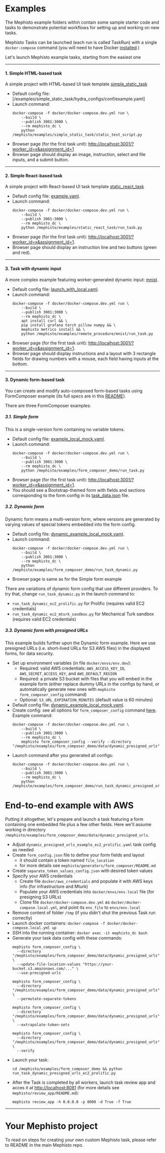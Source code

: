 <!---
  Copyright (c) Meta Platforms and its affiliates.
  This source code is licensed under the MIT license found in the
  LICENSE file in the root directory of this source tree.
-->

# Examples

The Mephisto example folders within contain some sample starter code and tasks to demonstrate potential workflows for setting up and working on new tasks.

Mephisto Tasks can be launched (each run is called TaskRun) with a single `docker-compose` command (you will need to have Docker [installed](https://docs.docker.com/engine/install/).)

Let's launch Mephisto example tasks, starting from the easiest one

---

#### 1. Simple HTML-based task

A simple project with HTML-based UI task template [simple_static_task](/examples/simple_static_task)

- Default config file: [/examples/simple_static_task/hydra_configs/conf/example.yaml]
- Launch command:
  ```shell
  docker-compose -f docker/docker-compose.dev.yml run \
      --build \
      --publish 3001:3000 \
      --rm mephisto_dc \
      python /mephisto/examples/simple_static_task/static_test_script.py
  ```
- Browser page (for the first task unit): [http://localhost:3001/?worker_id=x&assignment_id=1](http://localhost:3001/?worker_id=x&assignment_id=1)
- Browser page should display an image, instruction, select and file inputs, and a submit button.

---

#### 2. Simple React-based task

A simple project with React-based UI task template [static_react_task](/examples/static_react_task)

- Default config file: [example.yaml](/examples/static_react_task/hydra_configs/conf/example.yaml).
- Launch command:
  ```shell
  docker-compose -f docker/docker-compose.dev.yml run \
      --build \
      --publish 3001:3000 \
      --rm mephisto_dc \
      python /mephisto/examples/static_react_task/run_task.py
  ```
- Browser page (for the first task unit): [http://localhost:3001/?worker_id=x&assignment_id=1](http://localhost:3001/?worker_id=x&assignment_id=1).
- Browser page should display an instruction line and two buttons (green and red).

---

#### 3. Task with dynamic input

A more complex example featuring worker-generated dynamic input: [mnist](/examples/remote_procedure/mnist).

- Default config file: [launch_with_local.yaml](/examples/remote_procedure/mnist/hydra_configs/conf/launch_with_local.yaml).
- Launch command:
  ```shell
  docker-compose -f docker/docker-compose.dev.yml run \
      --build \
      --publish 3001:3000 \
      --rm mephisto_dc \
      apt install curl && \
      pip install grafana torch pillow numpy && \
      mephisto metrics install && \
      python /mephisto/examples/remote_procedure/mnist/run_task.py
  ```
- Browser page (for the first task unit): [http://localhost:3001/?worker_id=x&assignment_id=1](http://localhost:3001/?worker_id=x&assignment_id=1).
- Browser page should display instructions and a layout with 3 rectangle fields for drawing numbers with a mouse, each field having inputs at the bottom.

---

#### 3. Dynamic form-based task

You can create and modify auto-composed form-based tasks using FormComposer example (its full specs are in this [README](/mephisto/generators/form_composer/README.md)).

There are three FormComposer examples:

##### 3.1. Simple form

This is a single-version form containing no variable tokens.

- Default config file: [example_local_mock.yaml](/examples/form_composer_demo/hydra_configs/conf/example_local_mock.yaml).
- Launch command:
  ```shell
  docker-compose -f docker/docker-compose.dev.yml run \
      --build \
      --publish 3001:3000 \
      --rm mephisto_dc \
      python /mephisto/examples/form_composer_demo/run_task.py
  ```
- Browser page (for the first task unit): [http://localhost:3001/?worker_id=x&assignment_id=1](http://localhost:3001/?worker_id=x&assignment_id=1).
- You should see a Bootstrap-themed form with fields and sections corresponding to the form config in its [task_data.json](/examples/form_composer_demo/data/simple/task_data.json) file.

##### 3.2. Dynamic form

Dynamic form means a multi-version form, where versions are generated by varying values of special tokens embedded into the form config.

- Default config file: [dynamic_example_local_mock.yaml](/examples/form_composer_demo/hydra_configs/conf/dynamic_example_local_mock.yaml).
- Launch command:
  ```shell
  docker-compose -f docker/docker-compose.dev.yml run \
      --build \
      --publish 3001:3000 \
      --rm mephisto_dc \
      python /mephisto/examples/form_composer_demo/run_task_dynamic.py
  ```
- Browser page is same as for the Simple form example

There are variations of dynamic form config that use different providers. To try that, change `run_task_dynamic.py` in the launch command to:

- `run_task_dynamic_ec2_prolific.py` for Prolific (requires valid EC2 credentials)
- `run_task_dynamic_ec2_mturk_sandbox.py` for Mechanical Turk sandbox (requires valid EC2 credentials)

##### 3.3. Dynamic form with presigned URLs

This example builds further upon the Dynamic form example. Here we use presigned URLs (i.e. short-lived URLs for S3 AWS files) in the displayed forms, for data security.

- Set up environment variables (in file `docker/envs/env.dev`):
    - Required: valid AWS credentials: `AWS_ACCESS_KEY_ID`, `AWS_SECRET_ACCESS_KEY`, and `AWS_DEFAULT_REGION`
    - Required: a private S3 bucket with files that you will embed in the example form (either replace dummy URLs in the configs by hand, or automatically generate new ones with `mephisto form_composer_config` command)
    - Optional: `S3_URL_EXPIRATION_MINUTES` (default value is 60 minutes)
- Default config file: [dynamic_example_local_mock.yaml](/examples/form_composer_demo/hydra_configs/conf/dynamic_example_local_mock.yaml).
- Create config: see all options for `form_composer_config` command [here](/mephisto/generators/form_composer/README.md#using-formcomposerconfig-utility). Example command:
  ```shell
  docker-compose -f docker/docker-compose.dev.yml run \
      --build \
      --publish 3001:3000 \
      --rm mephisto_dc \
      mephisto form_composer_config --verify --directory "/mephisto/examples/form_composer_demo/data/dynamic_presigned_urls"
  ```
- Launch command after you generated all configs:
  ```shell
  docker-compose -f docker/docker-compose.dev.yml run \
      --build \
      --publish 3001:3000 \
      --rm mephisto_dc \
      python /mephisto/examples/form_composer_demo/run_task_dynamic_presigned_urls.py
  ```


# End-to-end example with AWS

Putting it altogether, let's prepare and launch a task featuring a form containing one embedded file plus a few other fields. Here we'll assume working in directory `/mephisto/examples/form_composer_demo/data/dynamic_presigned_urls`.

- Adjust `dynamic_presigned_urls_example_ec2_prolific.yaml` task config as needed
- Create `form_config.json` file to define your form fields and layout
    - it should contain a token named `file_location`
    - for more details see `mephisto/generators/form_composer/README.md`
- Create `separate_token_values_config.json` with desired token values
- Specify your AWS credentials
    - Create file `docker/aws_credentials` and populate it with AWS keys info (for infrastructure and Mturk)
    - Populate your AWS credentials into `docker/envs/env.local` file (for presigning S3 URLs)
    - Clone file `docker/docker-compose.dev.yml` as `docker/docker-compose.local.yml`, and point its `env_file` to `envs/env.local`
- Remove content of folder `/tmp` (if you didn't shut the previous Task run correctly)
- Launch docker containers: `docker-compose -f docker/docker-compose.local.yml up`
- SSH into the running container: `docker exec -it mephisto_dc bash`
- Generate your task data config with these commands:
  ```shell
  mephisto form_composer_config \
    --directory "/mephisto/examples/form_composer_demo/data/dynamic_presigned_urls" \
    --update-file-location-values "https://your-bucket.s3.amazonaws.com/..." \
    --use-presigned-urls

  mephisto form_composer_config \
    --directory "/mephisto/examples/form_composer_demo/data/dynamic_presigned_urls" \
    --permutate-separate-tokens

  mephisto form_composer_config \
    --directory "/mephisto/examples/form_composer_demo/data/dynamic_presigned_urls" \
    --extrapolate-token-sets

  mephisto form_composer_config \
    --directory "/mephisto/examples/form_composer_demo/data/dynamic_presigned_urls" \
    --verify
  ```
- Launch your task:
  ```shell
  cd /mephisto/examples/form_composer_demo && python run_task_dynamic_presigned_urls_ec2_prolific.py
  ```
- After the Task is completed by all workers, launch task review app and acces it at  [http://localhost:8081](http://localhost:8081) (for more details see `mephisto/review_app/README.md`):
  ```shell
  mephisto review_app -h 0.0.0.0 -p 8000 -d True -f True
  ```

---

# Your Mephisto project

To read on steps for creating your own custom Mephisto task, please refer to README in the main Mephisto repo.
